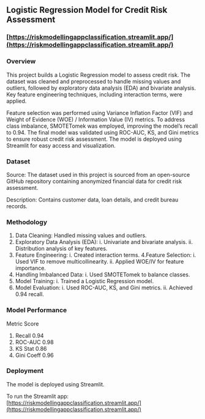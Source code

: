 ## Logistic Regression Model for Credit Risk Assessment
### [https://riskmodellingappclassification.streamlit.app/](https://riskmodellingappclassification.streamlit.app/)

### Overview

This project builds a Logistic Regression model to assess credit risk. The dataset was cleaned and preprocessed to handle missing values and outliers, followed by exploratory data analysis (EDA) and bivariate analysis. Key feature engineering techniques, including interaction terms, were applied.

Feature selection was performed using Variance Inflation Factor (VIF) and Weight of Evidence (WOE) / Information Value (IV) metrics. To address class imbalance, SMOTETomek was employed, improving the model’s recall to 0.94. The final model was validated using ROC-AUC, KS, and Gini metrics to ensure robust credit risk assessment. The model is deployed using Streamlit for easy access and visualization.

### Dataset

Source: The dataset used in this project is sourced from an open-source GitHub repository containing anonymized financial data for credit risk assessment.

Description: Contains customer data, loan details, and credit bureau records.

### Methodology

1. Data Cleaning: Handled missing values and outliers.
2. Exploratory Data Analysis (EDA):
  i. Univariate and bivariate analysis.
  ii. Distribution analysis of key features.
3. Feature Engineering:
  i. Created interaction terms.
4.Feature Selection:
  i. Used VIF to remove multicollinearity.
  ii. Applied WOE/IV for feature importance.
5. Handling Imbalanced Data:
  i. Used SMOTETomek to balance classes.
6. Model Training:
  i. Trained a Logistic Regression model.
7. Model Evaluation:
  i. Used ROC-AUC, KS, and Gini metrics.
  ii. Achieved 0.94 recall.

### Model Performance

   Metric      Score
1. Recall      0.94
2. ROC-AUC     0.98
3. KS Stat     0.86
4. Gini Coeff  0.96

### Deployment

The model is deployed using Streamlit.

To run the Streamlit app: 
[https://riskmodellingappclassification.streamlit.app/](https://riskmodellingappclassification.streamlit.app/)
